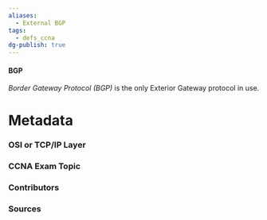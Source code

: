 ```yaml
---
aliases:
  - External BGP
tags:
  - defs_ccna
dg-publish: true
---
```

#### BGP
*Border Gateway Protocol (BGP)* is the only Exterior Gateway protocol in use.

# Metadata
### OSI or TCP/IP Layer

### CCNA Exam Topic

### Contributors

### Sources

